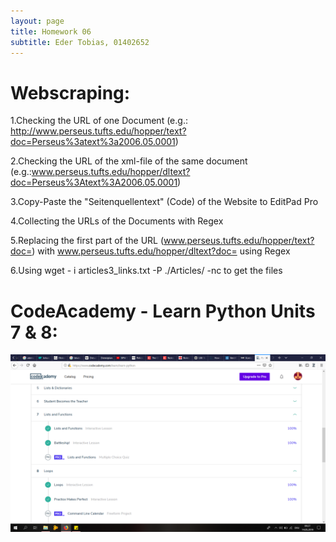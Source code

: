 ```yaml
---
layout: page
title: Homework 06
subtitle: Eder Tobias, 01402652
---
```


# Webscraping:

1.Checking the URL of one Document (e.g.: http://www.perseus.tufts.edu/hopper/text?doc=Perseus%3atext%3a2006.05.0001)

2.Checking the URL of the xml-file of the same document (e.g.:www.perseus.tufts.edu/hopper/dltext?doc=Perseus%3Atext%3A2006.05.0001)

3.Copy-Paste the "Seitenquellentext" (Code) of the Website to EditPad Pro

4.Collecting the URLs of the Documents with Regex 

5.Replacing the first part of the URL (www.perseus.tufts.edu/hopper/text?doc=) with www.perseus.tufts.edu/hopper/dltext?doc= using Regex

6.Using wget - i articles3_links.txt -P ./Articles/ -nc to get the files

# CodeAcademy - Learn Python Units 7 & 8:

![PythonU7_8](../img/PythonU7_U8.png)








